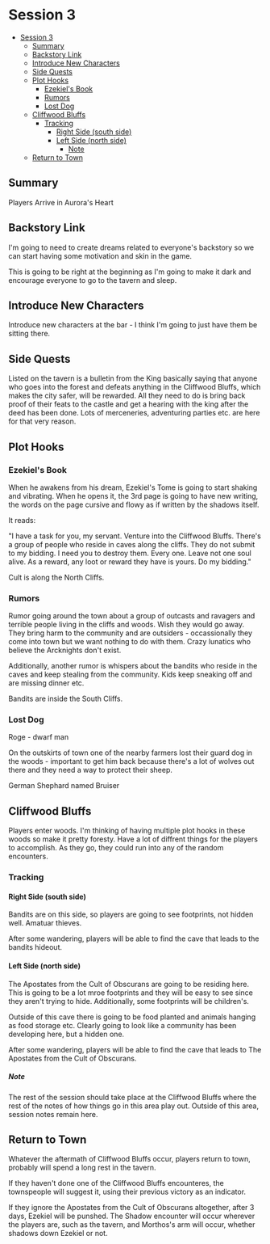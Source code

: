 # Session 3

- [Session 3](#session-3)
  - [Summary](#summary)
  - [Backstory Link](#backstory-link)
  - [Introduce New Characters](#introduce-new-characters)
  - [Side Quests](#side-quests)
  - [Plot Hooks](#plot-hooks)
    - [Ezekiel's Book](#ezekiels-book)
    - [Rumors](#rumors)
    - [Lost Dog](#lost-dog)
  - [Cliffwood Bluffs](#cliffwood-bluffs)
    - [Tracking](#tracking)
      - [Right Side (south side)](#right-side-south-side)
      - [Left Side (north side)](#left-side-north-side)
        - [Note](#note)
  - [Return to Town](#return-to-town)


## Summary

Players Arrive in Aurora's Heart



## Backstory Link

I'm going to need to create dreams related to everyone's backstory so we can start having some motivation and skin in the game.

This is going to be right at the beginning as I'm going to make it dark and encourage everyone to go to the tavern and sleep.


## Introduce New Characters

Introduce new characters at the bar - I think I'm going to just have them be sitting there.


## Side Quests

Listed on the tavern is a bulletin from the King basically saying that anyone who goes into the forest and defeats anything in the Cliffwood Bluffs, which makes the city safer, will be rewarded. All they need to do is bring back proof of their feats to the castle and get a hearing with the king after the deed has been done. Lots of merceneries, adventuring parties etc. are here for that very reason.


## Plot Hooks

### Ezekiel's Book

When he awakens from his dream, Ezekiel's Tome is going to start shaking and vibrating. When he opens it, the 3rd page is going to have new writing, the words on the page cursive and flowy as if written by the shadows itself. 

It reads:

"I have a task for you, my servant. Venture into the Cliffwood Bluffs. There's a group of people who reside in caves along the cliffs. They do not submit to my bidding. I need you to destroy them. Every one. Leave not one soul alive. As a reward, any loot or reward they have is yours. Do my bidding." 

Cult is along the North Cliffs.

### Rumors

Rumor going around the town about a group of outcasts and ravagers and terrible people living in the cliffs and woods. Wish they would go away. They bring harm to the community and are outsiders - occassionally they come into town but we want nothing to do with them. Crazy lunatics who believe the Arcknights don't exist. 


Additionally, another rumor is whispers about the bandits who reside in the caves and keep stealing from the community. Kids keep sneaking off and are missing dinner etc.


Bandits are inside the South Cliffs.


### Lost Dog

Roge - dwarf man

On the outskirts of town one of the nearby farmers lost their guard dog in the woods - important to get him back because there's a lot of wolves out there and they need a way to protect their sheep.

German Shephard named Bruiser



## Cliffwood Bluffs

Players enter woods. I'm thinking of having multiple plot hooks in these woods so make it pretty foresty. Have a lot of diffrent things for the players to accomplish. As they go, they could run into any of the random encounters.


### Tracking

#### Right Side (south side)

Bandits are on this side, so players are going to see footprints, not hidden well. Amatuar thieves.

After some wandering, players will be able to find the cave that leads to the bandits hideout.

#### Left Side (north side)

The Apostates from the Cult of Obscurans are going to be residing here. This is going to be a lot mroe footprints and they will be easy to see since they aren't trying to hide. Additionally, some footprints will be children's. 

Outside of this cave there is going to be food planted and animals hanging as food storage etc. Clearly going to look like a community has been developing here, but a hidden one. 

After some wandering, players will be able to find the cave that leads to The Apostates from the Cult of Obscurans. 


##### Note

The rest of the session should take place at the Cliffwood Bluffs where the rest of the notes of how things go in this area play out. Outside of this area, session notes remain here.



## Return to Town

Whatever the aftermath of Cliffwood Bluffs occur, players return to town, probably will spend a long rest in the tavern. 

If they haven't done one of the Cliffwood Bluffs encounteres, the townspeople will suggest it, using their previous victory as an indicator.

If they ignore the Apostates from the Cult of Obscurans altogether, after 3 days, Ezekiel will be punshed. The Shadow encounter will occur wherever the players are, such as the tavern, and Morthos's arm will occur, whether shadows down Ezekiel or not. 





